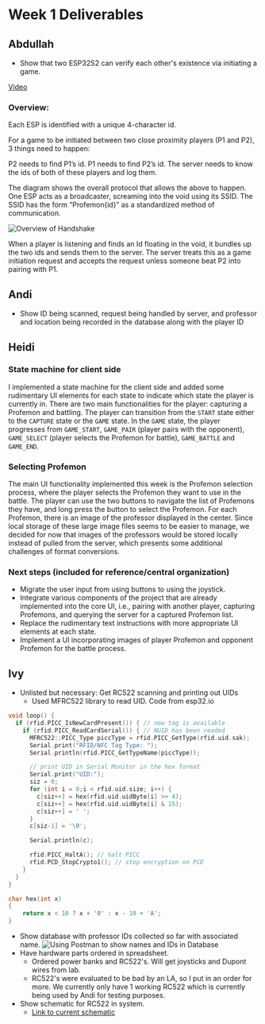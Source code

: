 # Week 1 Deliverables

## Abdullah

- Show that two ESP32S2 can verify each other's existence via initiating a game.

[Video](https://youtu.be/-b_8f32p_zI)

### Overview:

Each ESP is identified with a unique 4-character id.

For a game to be initiated between two close proximity players (P1 and P2), 3 things need to happen:

P2 needs to find P1’s id.
P1 needs to find P2’s id.
The server needs to know the ids of both of these players and log them.

The diagram shows the overall protocol that allows the above to happen. One ESP acts as a broadcaster, screaming into the void using its SSID. The SSID has the form “Profemon{id}” as a standardized method of communication.

![Overview of Handshake](https://imgur.com/BRl07R8)

When a player is listening and finds an Id floating in the void, it bundles up the two ids and sends them to the server. The server treats this as a game initiation request and accepts the request unless someone beat P2 into pairing with P1.

## Andi

- Show ID being scanned, request being handled by server, and professor and location being recorded in the database along with the player ID

## Heidi

### State machine for client side 
I implemented a state machine for the client side and added some rudimentary UI elements for each state to indicate which state the player is currently in. There are two main functionalities for the player: capturing a Profemon and battling. The player can transition from the `START` state either to the `CAPTURE` state or the `GAME` state. In the `GAME` state, the player progresses from `GAME_START`, `GAME_PAIR` (player pairs with the opponent), `GAME_SELECT` (player selects the Profemon for battle), `GAME_BATTLE` and `GAME_END`. 

### Selecting Profemon
The main UI functionality implemented this week is the Profemon selection process, where the player selects the Profemon they want to use in the battle. The player can use the two buttons to navigate the list of Profemons they have, and long press the button to select the Profemon. For each Profemon, there is an image of the professor displayed in the center. Since local storage of these large image files seems to be easier to manage, we decided for now that images of the professors would be stored locally instead of pulled from the server, which presents some additional challenges of format conversions. 

### Next steps (included for reference/central organization)
- Migrate the user input from using buttons to using the joystick. 
- Integrate various components of the project that are already implemented into the core UI, i.e., pairing with another player, capturing Profemons, and querying the server for a captured Profemon list.
- Replace the rudimentary text instructions with more appropriate UI elements at each state. 
- Implement a UI incorporating images of player Profemon and opponent Profemon for the battle process. 

## Ivy

- Unlisted but necessary: Get RC522 scanning and printing out UIDs
  - Used MFRC522 library to read UID. Code from esp32.io

```cpp
void loop() {
  if (rfid.PICC_IsNewCardPresent()) { // new tag is available
    if (rfid.PICC_ReadCardSerial()) { // NUID has been readed
      MFRC522::PICC_Type piccType = rfid.PICC_GetType(rfid.uid.sak);
      Serial.print("RFID/NFC Tag Type: ");
      Serial.println(rfid.PICC_GetTypeName(piccType));

      // print UID in Serial Monitor in the hex format
      Serial.print("UID:");
      siz = 0;
      for (int i = 0;i < rfid.uid.size; i++) {
        c[siz++] = hex(rfid.uid.uidByte[i] >> 4);
        c[siz++] = hex(rfid.uid.uidByte[i] & 15);
        c[siz++] = ' ';
      }
      c[siz-1] = '\0';

      Serial.println(c);

      rfid.PICC_HaltA(); // halt PICC
      rfid.PCD_StopCrypto1(); // stop encryption on PCD
    }
  }
}

char hex(int x)
{
	return x < 10 ? x + '0' : x - 10 + 'A';
}
```

- Show database with professor IDs collected so far with associated name. ![Using Postman to show names and IDs in Database](http://g.recordit.co/OAIGbqmCWe.gif)
- Have hardware parts ordered in spreadsheet.
  - Ordered power banks and RC522's. Will get joysticks and Dupont wires from lab.
  - RC522's were evaluated to be bad by an LA, so I put in an order for more. We currently only have 1 working RC522 which is currently being used by Andi for testing purposes.
- Show schematic for RC522 in system.
  - [Link to current schematic](https://drive.google.com/file/d/1guy1b2j0ekgfu1Y9LPn_IptbRYLgjF4g/view?usp=sharing)
